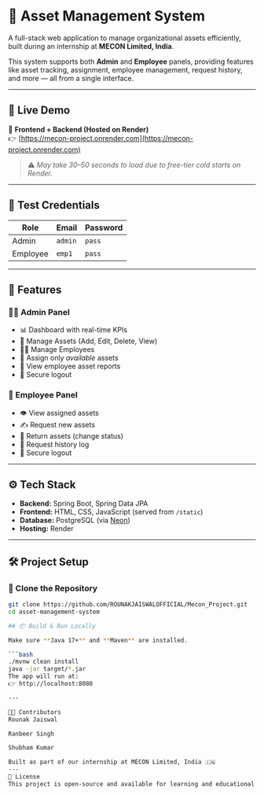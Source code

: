 # 🏢 Asset Management System

A full-stack web application to manage organizational assets efficiently, built during an internship at **MECON Limited, India**.

This system supports both **Admin** and **Employee** panels, providing features like asset tracking, assignment, employee management, request history, and more — all from a single interface.

---

## 🚀 Live Demo

🔗 **Frontend + Backend (Hosted on Render)**  
👉 [https://mecon-project.onrender.com](https://mecon-project.onrender.com)  
> ⚠️ *May take 30–50 seconds to load due to free-tier cold starts on Render.*

---

## 🧪 Test Credentials

| Role     | Email                 | Password  |
|----------|-----------------------|-----------|
| Admin    | `admin`               |  `pass`   |
| Employee | `emp1 `               |  `pass`   |

---

## 🧩 Features

### 👨‍💼 Admin Panel
- 📊 Dashboard with real-time KPIs
- 🧾 Manage Assets (Add, Edit, Delete, View)
- 🧑‍💼 Manage Employees
- 🔄 Assign only *available* assets
- 📄 View employee asset reports
- 🔐 Secure logout

### 👷 Employee Panel
- 👁️ View assigned assets
- ✍️ Request new assets
- 🔁 Return assets (change status)
- 📜 Request history log
- 🔐 Secure logout
---

## ⚙️ Tech Stack

- **Backend:** Spring Boot, Spring Data JPA
- **Frontend:** HTML, CSS, JavaScript (served from `/static`)
- **Database:** PostgreSQL (via [Neon](https://neon.tech))
- **Hosting:** Render

---

## 🛠️ Project Setup

### 📁 Clone the Repository

```bash
git clone https://github.com/ROUNAKJAISWALOFFICIAL/Mecon_Project.git
cd asset-management-system

## 📦 Build & Run Locally

Make sure **Java 17+** and **Maven** are installed.

```bash
./mvnw clean install
java -jar target/*.jar
The app will run at:
👉 http://localhost:8080

---

👨‍💻 Contributors
Rounak Jaiswal

Ranbeer Singh

Shubham Kumar

Built as part of our internship at MECON Limited, India 🇮🇳
---
🏁 License
This project is open-source and available for learning and educational use under the MIT License.
